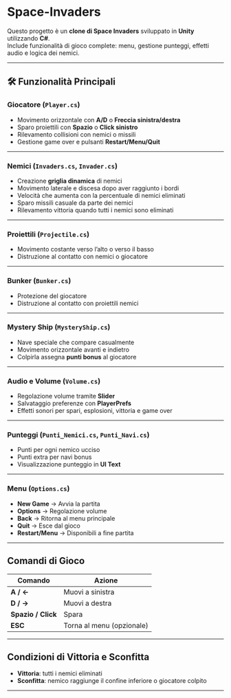 # Space-Invaders

Questo progetto è un **clone di Space Invaders** sviluppato in **Unity** utilizzando **C#**.  
Include funzionalità di gioco complete: menu, gestione punteggi, effetti audio e logica dei nemici.

---

## 🛠️ Funzionalità Principali

### Giocatore (`Player.cs`)
- Movimento orizzontale con **A/D** o **Freccia sinistra/destra**
- Sparo proiettili con **Spazio** o **Click sinistro**
- Rilevamento collisioni con nemici o missili
- Gestione game over e pulsanti **Restart/Menu/Quit**

---

### Nemici (`Invaders.cs`, `Invader.cs`)
- Creazione **griglia dinamica** di nemici
- Movimento laterale e discesa dopo aver raggiunto i bordi
- Velocità che aumenta con la percentuale di nemici eliminati
- Sparo missili casuale da parte dei nemici
- Rilevamento vittoria quando tutti i nemici sono eliminati

---

### Proiettili (`Projectile.cs`)
- Movimento costante verso l’alto o verso il basso
- Distruzione al contatto con nemici o giocatore

---

### Bunker (`Bunker.cs`)
- Protezione del giocatore
- Distruzione al contatto con proiettili nemici

---

### Mystery Ship (`MysteryShip.cs`)
- Nave speciale che compare casualmente
- Movimento orizzontale avanti e indietro
- Colpirla assegna **punti bonus** al giocatore

---

### Audio e Volume (`Volume.cs`)
- Regolazione volume tramite **Slider**
- Salvataggio preferenze con **PlayerPrefs**
- Effetti sonori per spari, esplosioni, vittoria e game over

---

### Punteggi (`Punti_Nemici.cs`, `Punti_Navi.cs`)
- Punti per ogni nemico ucciso
- Punti extra per navi bonus
- Visualizzazione punteggio in **UI Text**

---

### Menu (`Options.cs`)
- **New Game** → Avvia la partita
- **Options** → Regolazione volume
- **Back** → Ritorna al menu principale
- **Quit** → Esce dal gioco
- **Restart/Menu** → Disponibili a fine partita

---

## Comandi di Gioco

| Comando        | Azione                  |
|----------------|-------------------------|
| **A / ←**      | Muovi a sinistra        |
| **D / →**      | Muovi a destra          |
| **Spazio / Click** | Spara                  |
| **ESC**        | Torna al menu (opzionale)|

---

## Condizioni di Vittoria e Sconfitta

- **Vittoria**: tutti i nemici eliminati  
- **Sconfitta**: nemico raggiunge il confine inferiore o giocatore colpito  

---
